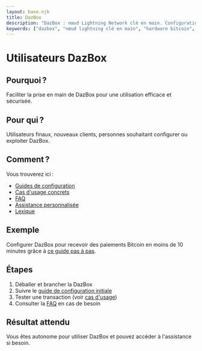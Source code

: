 ```yaml
---
layout: base.njk
title: DazBox
description: "DazBox : nœud Lightning Network clé en main. Configuration simple, paiements Bitcoin instantanés, guide complet installation et cas d'usage."
keywords: ["dazbox", "nœud lightning clé en main", "hardware bitcoin", "node lightning français", "box bitcoin"]
---
```


# Utilisateurs DazBox

## Pourquoi ?
Faciliter la prise en main de DazBox pour une utilisation efficace et sécurisée.

## Pour qui ?
Utilisateurs finaux, nouveaux clients, personnes souhaitant configurer ou exploiter DazBox.

## Comment ?
Vous trouverez ici :
- [Guides de configuration](../premiers-pas/get-started/)
- [Cas d'usage concrets](../bitcoin/cas-usage/)
- [FAQ](../dazbox/faq/)
- [Assistance personnalisée](mailto:support@token4good.org)
- [Lexique](../glossary/)

## Exemple
Configurer DazBox pour recevoir des paiements Bitcoin en moins de 10 minutes grâce à [ce guide pas à pas](../premiers-pas/get-started/).

## Étapes
1. Déballer et brancher la DazBox
2. Suivre le [guide de configuration initiale](../premiers-pas/get-started/)
3. Tester une transaction (voir [cas d'usage](../bitcoin/cas-usage/))
4. Consulter la [FAQ](../dazbox/faq/) en cas de besoin

## Résultat attendu
Vous êtes autonome pour utiliser DazBox et pouvez accéder à l'assistance si besoin. 